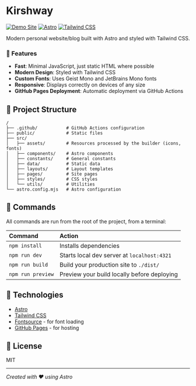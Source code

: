 # Kirshway

[![Demo Site](https://img.shields.io/badge/Demo-Open_Site-brightgreen?style=for-the-badge)](https://kirshway.github.io/kirsh-about/)
[![Astro](https://img.shields.io/badge/Astro-5.0-orange?style=for-the-badge&logo=astro)](https://astro.build/)
[![Tailwind CSS](https://img.shields.io/badge/Tailwind-4.0-blue?style=for-the-badge&logo=tailwindcss)](https://tailwindcss.com/)

Modern personal website/blog built with Astro and styled with Tailwind CSS.

### 🎨 Features

- **Fast**: Minimal JavaScript, just static HTML where possible
- **Modern Design**: Styled with Tailwind CSS
- **Custom Fonts**: Uses Geist Mono and JetBrains Mono fonts
- **Responsive**: Displays correctly on devices of any size
- **GitHub Pages Deployment**: Automatic deployment via GitHub Actions

## 📂 Project Structure

```
/
├── .github/           # GitHub Actions configuration
├── public/            # Static files
├── src/
│   ├── assets/        # Resources processed by the builder (icons, fonts)
│   ├── components/    # Astro components
│   ├── constants/     # General constants
│   ├── data/          # Static data
│   ├── layouts/       # Layout templates
│   ├── pages/         # Site pages
│   ├── styles/        # CSS styles
│   └── utils/         # Utilities
└── astro.config.mjs   # Astro configuration
```

## 🧞 Commands

All commands are run from the root of the project, from a terminal:

| Command            | Action                                          |
| :----------------- | :---------------------------------------------- |
| `npm install`      | Installs dependencies                           |
| `npm run dev`      | Starts local dev server at `localhost:4321`     |
| `npm run build`    | Build your production site to `./dist/`         |
| `npm run preview`  | Preview your build locally before deploying     |

## 🧪 Technologies

- [Astro](https://astro.build)
- [Tailwind CSS](https://tailwindcss.com)
- [Fontsource](https://fontsource.org/) - for font loading
- [GitHub Pages](https://pages.github.com/) - for hosting

## 📝 License

MIT

---

*Created with ❤️ using Astro*
